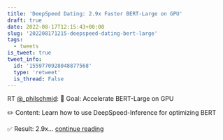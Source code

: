 ```yaml
---
title: 'DeepSpeed Dating: 2.9x Faster BERT-Large on GPU'
draft: true
date: 2022-08-17T12:15:43+00:00
slug: '202208171215-deepspeed-dating-bert-large'
tags:
  - tweets
is_tweet: true
tweet_info:
  id: '1559770928048877568'
  type: 'retweet'
  is_thread: False
---
```




RT [@_philschmid](https://x.com/_philschmid): 🎯 Goal: Accelerate BERT-Large on GPU

✏️ Content: Learn how to use DeepSpeed-Inference for optimizing BERT

✅ Result: 2.9x… [continue reading](https://x.com/sytelus/status/1559770928048877568)
